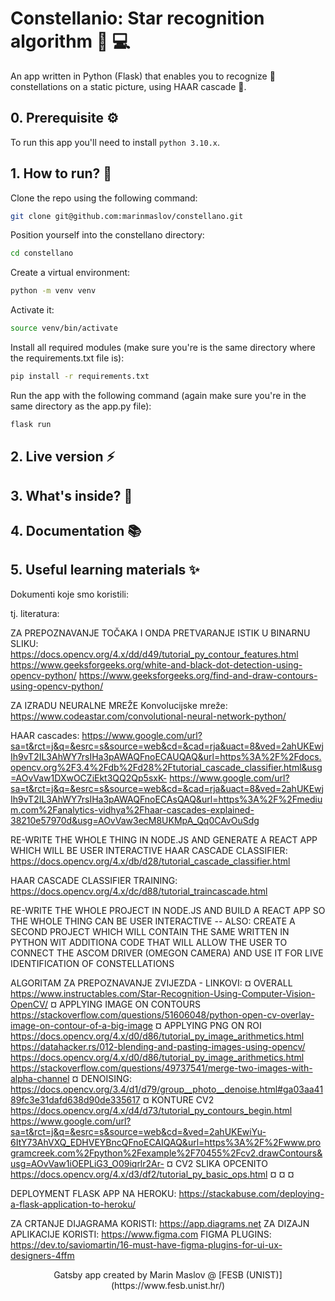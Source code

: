 # Constellanio: Star recognition algorithm 🌌 💻

An app written in Python (Flask) that enables you to recognize 👀 constellations on a static picture, using HAAR cascade 🤖.

## 0. Prerequisite ⚙️
To run this app you'll need to install `python 3.10.x`.

## 1. How to run? 🚀
Clone the repo using the following command:
```bash
git clone git@github.com:marinmaslov/constellano.git
```
Position yourself into the constellano directory:
```bash
cd constellano
```
Create a virtual environment:
```bash
python -m venv venv
```
Activate it:
```bash
source venv/bin/activate
```
Install all required modules (make sure you're is the same directory where the requirements.txt file is):
```bash
pip install -r requirements.txt
```
Run the app with the following command (again make sure you're in the same directory as the app.py file):
```bash
flask run
```

## 2. Live version ⚡

## 3. What's inside? 🧐

## 4. Documentation 📚

## 5. Useful learning materials ✨





Dokumenti koje smo koristili:

tj. literatura:

ZA PREPOZNAVANJE TOČAKA I ONDA PRETVARANJE ISTIK U BINARNU SLIKU:
https://docs.opencv.org/4.x/dd/d49/tutorial_py_contour_features.html
https://www.geeksforgeeks.org/white-and-black-dot-detection-using-opencv-python/
https://www.geeksforgeeks.org/find-and-draw-contours-using-opencv-python/

ZA IZRADU NEURALNE MREŽE
Konvolucijske mreže:
https://www.codeastar.com/convolutional-neural-network-python/



HAAR cascades:
https://www.google.com/url?sa=t&rct=j&q=&esrc=s&source=web&cd=&cad=rja&uact=8&ved=2ahUKEwjIh9vT2IL3AhWY7rsIHa3pAWAQFnoECAUQAQ&url=https%3A%2F%2Fdocs.opencv.org%2F3.4%2Fdb%2Fd28%2Ftutorial_cascade_classifier.html&usg=AOvVaw1DXwOCZiEkt3QQ2Qp5sxK-
https://www.google.com/url?sa=t&rct=j&q=&esrc=s&source=web&cd=&cad=rja&uact=8&ved=2ahUKEwjIh9vT2IL3AhWY7rsIHa3pAWAQFnoECAsQAQ&url=https%3A%2F%2Fmedium.com%2Fanalytics-vidhya%2Fhaar-cascades-explained-38210e57970d&usg=AOvVaw3ecM8UKMpA_Qq0CAvOuSdg



RE-WRITE THE WHOLE THING IN NODE.JS AND GENERATE A REACT APP WHICH WILL BE USER INTERACTIVE
HAAR CASCADE CLASSIFIER:
https://docs.opencv.org/4.x/db/d28/tutorial_cascade_classifier.html

HAAR CASCADE CLASSIFIER TRAINING:
https://docs.opencv.org/4.x/dc/d88/tutorial_traincascade.html

RE-WRITE THE WHOLE PROJECT IN NODE.JS AND BUILD A REACT APP SO THE WHOLE THING CAN BE USER INTERACTIVE
-- ALSO: CREATE A SECOND PROJECT WHICH WILL CONTAIN THE SAME WRITTEN IN PYTHON WIT ADDITIONA CODE THAT WILL ALLOW THE USER TO CONNECT THE ASCOM DRIVER (OMEGON CAMERA) AND USE IT FOR LIVE IDENTIFICATION OF CONSTELLATIONS





ALGORITAM ZA PREPOZNAVANJE ZVIJEZDA - LINKOVI:
¤ OVERALL https://www.instructables.com/Star-Recognition-Using-Computer-Vision-OpenCV/
¤ APPLYING IMAGE ON CONTOURS https://stackoverflow.com/questions/51606048/python-open-cv-overlay-image-on-contour-of-a-big-image
¤ APPLYING PNG ON ROI https://docs.opencv.org/4.x/d0/d86/tutorial_py_image_arithmetics.html https://datahacker.rs/012-blending-and-pasting-images-using-opencv/ https://docs.opencv.org/4.x/d0/d86/tutorial_py_image_arithmetics.html https://stackoverflow.com/questions/49737541/merge-two-images-with-alpha-channel
¤ DENOISING: https://docs.opencv.org/3.4/d1/d79/group__photo__denoise.html#ga03aa4189fc3e31dafd638d90de335617
¤ KONTURE CV2 https://docs.opencv.org/4.x/d4/d73/tutorial_py_contours_begin.html https://www.google.com/url?sa=t&rct=j&q=&esrc=s&source=web&cd=&ved=2ahUKEwiYu-6ItY73AhVXQ_EDHVEYBncQFnoECAIQAQ&url=https%3A%2F%2Fwww.programcreek.com%2Fpython%2Fexample%2F70455%2Fcv2.drawContours&usg=AOvVaw1iOEPLiG3_O09iqrlr2Ar-
¤ CV2 SLIKA OPCENITO https://docs.opencv.org/4.x/d3/df2/tutorial_py_basic_ops.html
¤
¤
¤




DEPLOYMENT FLASK APP NA HEROKU: https://stackabuse.com/deploying-a-flask-application-to-heroku/



ZA CRTANJE DIJAGRAMA KORISTI: https://app.diagrams.net
ZA DIZAJN APLIKACIJE KORISTI: https://www.figma.com
FIGMA PLUGINS: https://dev.to/saviomartin/16-must-have-figma-plugins-for-ui-ux-designers-4ffm

<p align="center">
Gatsby app created by Marin Maslov @ [FESB (UNIST)](https://www.fesb.unist.hr/)
</p>
